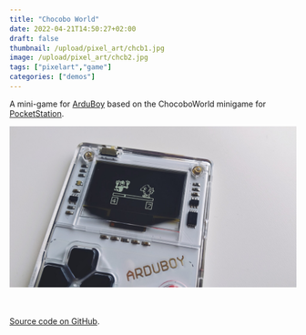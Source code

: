 ```yaml
---
title: "Chocobo World"
date: 2022-04-21T14:50:27+02:00
draft: false
thumbnail: /upload/pixel_art/chcb1.jpg
image: /upload/pixel_art/chcb2.jpg
tags: ["pixelart","game"]
categories: ["demos"]
---
```


A mini-game for [ArduBoy](https://www.arduboy.com/) based on the ChocoboWorld minigame for [PocketStation](https://en.wikipedia.org/wiki/PocketStation).
<!--more-->

<img class="img-fluid" src="/upload/pixel_art/chcb3.jpg" alt="Screenshot 3">  
    
<br /><br /><a rel="GitHub" href="https://github.com/przem360/Chocobo-World" target="_blank"><i data-feather="github"></i> Source code on GitHub</a>.